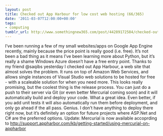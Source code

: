 ```yaml
---
layout: post
title: Checked out App Harbour for low cost web hosting (66/365)
date: '2011-03-07T12:00:00+00:00'
tags:
- computing
tumblr_url: http://www.somethingnew365.com/post/44289172584/checked-out-app-harbour-for-low-cost-web-host
---
```

I’ve been running a few of my small websites/apps on Google App Engine recently, mainly because the price point is really good (i.e. free). It’s not been a bad thing as it means I’ve been learning more about Python, but it’s really a shame WIndows Azure doesn’t have a free entry point.
Thanks to my friend @saqibs yesterday I checked out App Harbour, a web site that almost solves the problem. It runs on top of Amazon Web Services, and allows single instances of Visual Studio web solutions to be hosted for free - with a scaleable solution for when you need more.
This looks really promising, but the coolest thing is the release process. You can just do a push to their server via Git (or even better Mercurial coming soon) and it will automatically build and deploy your code. What a great idea.
Even better, if you add unit tests it will also automatically run them before deployment, and only go ahead if the all pass. Genius.
I don’t have anything to deploy there right now, but it’s definitely an option for future projects where ASP.Net and C# are the preferred options.
Update: Mercurial is now available accoprding to http://support.appharbor.com/kb/getting-started/using-mercurial-on-appharbor
